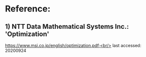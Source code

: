 # Reference:
## 1) NTT Data Mathematical Systems Inc.: 'Optimization'
https://www.msi.co.jp/english/optimization.pdf;<br/>
last accessed: 20200924
